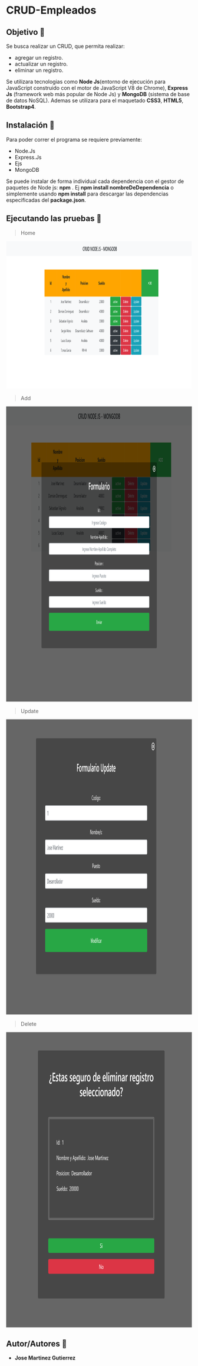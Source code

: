 # CRUD-Empleados

## Objetivo :dart:
Se busca realizar un CRUD, que permita realizar:

* agregar un registro.
* actualizar un registro.
* eliminar un registro. 

Se utilizara tecnologias como **Node Js**(entorno de ejecución para JavaScript construido con el motor de JavaScript V8 de Chrome), **Express Js** (framework web más popular de Node Js) y **MongoDB** (sistema de base de datos NoSQL). Ademas se utilizara para el maquetado **CSS3**, **HTML5**, **Bootstrap4**.

## Instalación :wrench:
Para poder correr el programa se requiere previamente:
* Node.Js 
* Express.Js
* Ejs
* MongoDB

Se puede instalar de forma individual cada dependencia con el gestor de paquetes de Node js: **npm** . Ej **npm install nombreDeDependencia**
o simplemente usando **npm install** para descargar las dependencias especificadas del **package.json**.

## Ejecutando las pruebas :memo:
> Home 
<img height="400px" width="1800px" scale="50%" src="https://github.com/martinez022jose/CRUD-Empleados/blob/master/screenShotsReadMe/home.png"/>

> Add
<img height="800px" width="800px" scale="50%" src="https://github.com/martinez022jose/CRUD-Empleados/blob/master/screenShotsReadMe/formulario.png"/>

> Update
<img height="800px" width="800px" scale="50%" src="https://github.com/martinez022jose/CRUD-Empleados/blob/master/screenShotsReadMe/update.png"/>

> Delete
<img height="800px" width="800px" scale="50%" src="https://github.com/martinez022jose/CRUD-Empleados/blob/master/screenShotsReadMe/delete.png"/>
                                                                                                                                              

## Autor/Autores :pushpin:
* **Jose Martinez Gutierrez**
